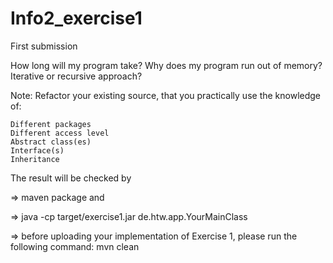# Info2_exercise1
First submission

How long will my program take?
Why does my program run out of memory?
Iterative or recursive approach?

Note: Refactor your existing source, that you practically use the knowledge of:

    Different packages
    Different access level
    Abstract class(es)
    Interface(s)
    Inheritance

The result will be checked by

=> maven package and

=> java -cp target/exercise1.jar de.htw.app.YourMainClass

=> before uploading your implementation of Exercise 1, please run the following command: mvn clean 
